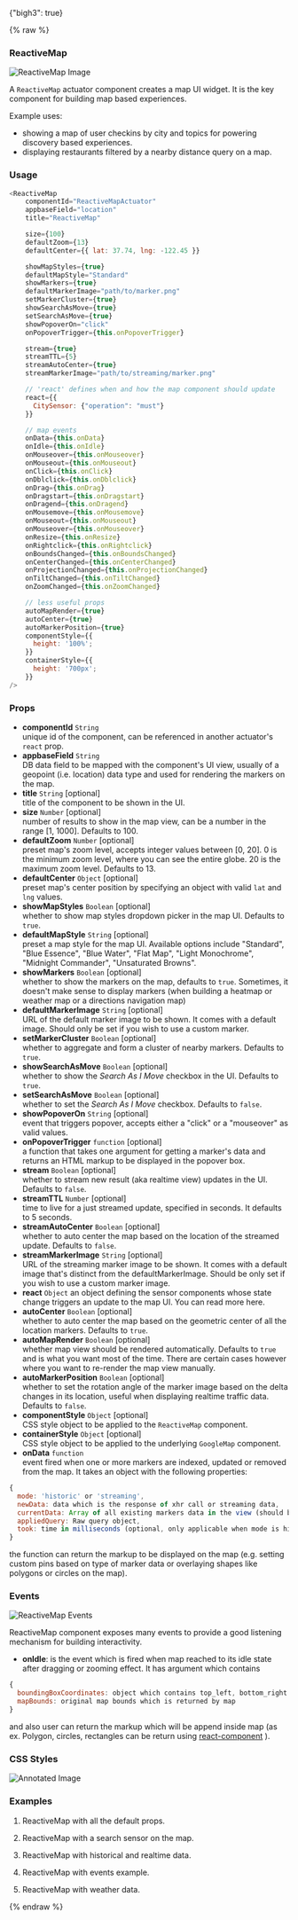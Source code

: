 {"bigh3": true}

{% raw %}

### ReactiveMap

![ReactiveMap Image](https://i.imgur.com/faAZ5v8.png)

A `ReactiveMap` actuator component creates a map UI widget. It is the key component for building map based experiences.

Example uses:
* showing a map of user checkins by city and topics for powering discovery based experiences.
* displaying restaurants filtered by a nearby distance query on a map.

### Usage

```js
<ReactiveMap
    componentId="ReactiveMapActuator"
    appbaseField="location"
    title="ReactiveMap"

    size={100}
    defaultZoom={13}
    defaultCenter={{ lat: 37.74, lng: -122.45 }}

    showMapStyles={true}
    defaultMapStyle="Standard"
    showMarkers={true}
    defaultMarkerImage="path/to/marker.png"
    setMarkerCluster={true}
    showSearchAsMove={true}
    setSearchAsMove={true}
    showPopoverOn="click"
    onPopoverTrigger={this.onPopoverTrigger}

    stream={true}
    streamTTL={5}
    streamAutoCenter={true}
    streamMarkerImage="path/to/streaming/marker.png"

    // 'react' defines when and how the map component should update
    react={{
      CitySensor: {"operation": "must"}
    }}

    // map events
    onData={this.onData}
    onIdle={this.onIdle}
    onMouseover={this.onMouseover}
    onMouseout={this.onMouseout}
    onClick={this.onClick}
    onDblclick={this.onDblclick}
    onDrag={this.onDrag}
    onDragstart={this.onDragstart}
    onDragend={this.onDragend}
    onMousemove={this.onMousemove}
    onMouseout={this.onMouseout}
    onMouseover={this.onMouseover}
    onResize={this.onResize}
    onRightclick={this.onRightclick}
    onBoundsChanged={this.onBoundsChanged}
    onCenterChanged={this.onCenterChanged}
    onProjectionChanged={this.onProjectionChanged}
    onTiltChanged={this.onTiltChanged}
    onZoomChanged={this.onZoomChanged}

    // less useful props
    autoMapRender={true}
    autoCenter={true}
    autoMarkerPosition={true}
    componentStyle={{
      height: '100%';
    }}
    containerStyle={{
      height: '700px';
    }}
/>
```

### Props

- **componentId** `String`  
    unique id of the component, can be referenced in another actuator's `react` prop.
- **appbaseField** `String`  
    DB data field to be mapped with the component's UI view, usually of a geopoint (i.e. location) data type and used for rendering the markers on the map.
- **title** `String` [optional]  
    title of the component to be shown in the UI.
- **size** `Number` [optional]  
    number of results to show in the map view, can be a number in the range [1, 1000]. Defaults to 100.
- **defaultZoom** `Number` [optional]  
    preset map's zoom level, accepts integer values between [0, 20]. 0 is the minimum zoom level, where you can see the entire globe. 20 is the maximum zoom level. Defaults to 13.
- **defaultCenter** `Object` [optional]  
    preset map's center position by specifying an object with valid `lat` and `lng` values.
- **showMapStyles** `Boolean` [optional]  
    whether to show map styles dropdown picker in the map UI. Defaults to `true`.
- **defaultMapStyle** `String` [optional]  
    preset a map style for the map UI. Available options include "Standard", "Blue Essence", "Blue Water", "Flat Map", "Light Monochrome", "Midnight Commander", "Unsaturated Browns".
- **showMarkers** `Boolean` [optional]  
    whether to show the markers on the map, defaults to `true`. Sometimes, it doesn't make sense to display markers (when building a heatmap or weather map or a directions navigation map)
- **defaultMarkerImage** `String` [optional]  
    URL of the default marker image to be shown. It comes with a default image. Should only be set if you wish to use a custom marker.
- **setMarkerCluster** `Boolean` [optional]  
    whether to aggregate and form a cluster of nearby markers. Defaults to `true`.
- **showSearchAsMove** `Boolean` [optional]  
    whether to show the *Search As I Move* checkbox in the UI. Defaults to `true`.
- **setSearchAsMove** `Boolean` [optional]  
    whether to set the *Search As I Move* checkbox. Defaults to `false`.
- **showPopoverOn** `String` [optional]  
    event that triggers popover, accepts either a "click" or a "mouseover" as valid values.
- **onPopoverTrigger** `function` [optional]  
    a function that takes one argument for getting a marker's data and returns an HTML markup to be displayed in the popover box.
- **stream** `Boolean` [optional]  
    whether to stream new result (aka realtime view) updates in the UI. Defaults to `false`.
- **streamTTL** `Number` [optional]  
    time to live for a just streamed update, specified in seconds. It defaults to 5 seconds.
- **streamAutoCenter** `Boolean` [optional]  
    whether to auto center the map based on the location of the streamed update. Defaults to `false`.
- **streamMarkerImage** `String` [optional]  
    URL of the streaming marker image to be shown. It comes with a default image that's distinct from the defaultMarkerImage. Should be only set if you wish to use a custom marker image.
- **react** `Object`
    an object defining the sensor components whose state change triggers an update to the map UI. You can read more here.
- **autoCenter** `Boolean` [optional]  
    whether to auto center the map based on the geometric center of all the location markers. Defaults to `true`.
- **autoMapRender** `Boolean` [optional]  
    whether map view should be rendered automatically. Defaults to `true` and is what you want most of the time. There are certain cases however where you want to re-render the map view manually.
- **autoMarkerPosition** `Boolean` [optional]  
    whether to set the rotation angle of the marker image based on the delta changes in its location, useful when displaying realtime traffic data. Defaults to `false`.
- **componentStyle** `Object` [optional]  
    CSS style object to be applied to the `ReactiveMap` component.
- **containerStyle** `Object` [optional]  
    CSS style object to be applied to the underlying `GoogleMap` component.
- **onData** `function`  
    event fired when one or more markers are indexed, updated or removed from the map. It takes an object with the following properties:

```js
{
  mode: 'historic' or 'streaming',
  newData: data which is the response of xhr call or streaming data,
  currentData: Array of all existing markers data in the view (should be [] on query change),
  appliedQuery: Raw query object,
  took: time in milliseconds (optional, only applicable when mode is historic)
}
```

the function can return the markup to be displayed on the map (e.g. setting custom pins based on type of marker data or overlaying shapes like polygons or circles on the map).

### Events

![ReactiveMap Events](https://i.imgur.com/W8deTH2.png)

ReactiveMap component exposes many events to provide a good listening mechanism for building interactivity.

- **onIdle**: is the event which is fired when map reached to its idle state after dragging or zooming effect. It has argument which contains
```js
{
  boundingBoxCoordinates: object which contains top_left, bottom_right of current map bounds,
  mapBounds: original map bounds which is returned by map
}
```
and also user can return the markup which will be append inside map (as ex. Polygon, circles, rectangles can be return using [react-component](https://github.com/tomchentw/react-google-maps) ).


### CSS Styles

![Annotated Image](https://i.imgur.com/YPRoLch.png)

### Examples

1. ReactiveMap with all the default props.

2. ReactiveMap with a search sensor on the map.

3. ReactiveMap with historical and realtime data.

4. ReactiveMap with events example.

5. ReactiveMap with weather data.

{% endraw %}
